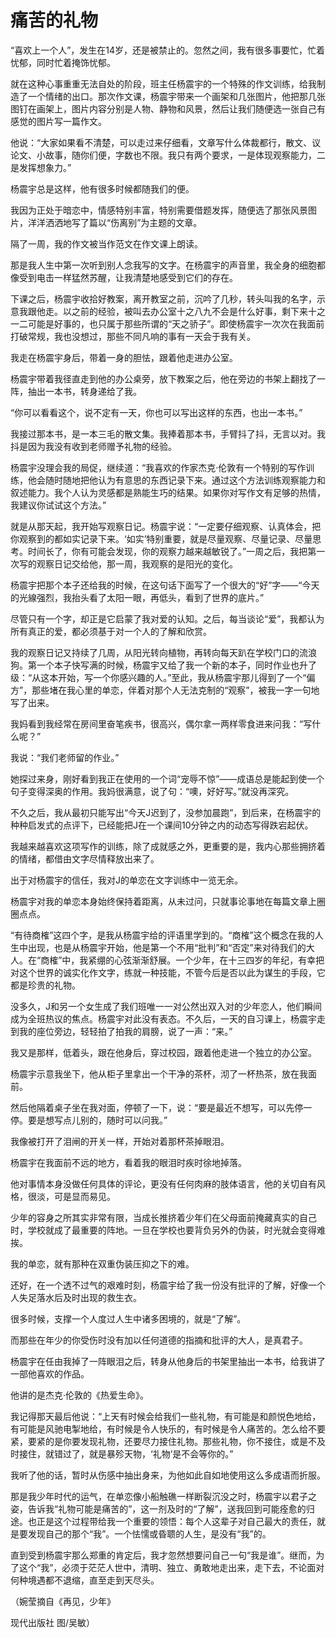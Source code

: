 # 痛苦的礼物

“喜欢上一个人”，发生在14岁，还是被禁止的。忽然之间，我有很多事要忙，忙着忧郁，同时忙着掩饰忧郁。 

就在这种心事重重无法自处的阶段，班主任杨震宇的一个特殊的作文训练，给我制造了一个情绪的出口。那次作文课，杨震宇带来一个画架和几张图片，他把那几张图钉在画架上，图片内容分别是人物、静物和风景，然后让我们随便选一张自己有感觉的图片写一篇作文。 

他说：“大家如果看不清楚，可以走过来仔细看，文章写什么体裁都行，散文、议论文、小故事，随你们便，字数也不限。我只有两个要求，一是体现观察能力，二是发挥想象力。” 

杨震宇总是这样，他有很多时候都随我们的便。 

我因为正处于暗恋中，情感特别丰富，特别需要借题发挥，随便选了那张风景图片，洋洋洒洒地写了篇以“伤离别”为主题的文章。 

隔了一周，我的作文被当作范文在作文课上朗读。 

那是我人生中第一次听到别人念我写的文字。在杨震宇的声音里，我全身的细胞都像受到电击一样猛然苏醒，让我清楚地感受到它们的存在。 

下课之后，杨震宇收拾好教案，离开教室之前，沉吟了几秒，转头叫我的名字，示意我跟他走。以之前的经验，被叫去办公室十之八九不会是什么好事，剩下来十之一二可能是好事的，也只属于那些所谓的“天之骄子”。即使杨震宇一次次在我面前打破常规，我也没想过，那些不同凡响的事有一天会于我有关。 

我走在杨震宇身后，带着一身的胆怯，跟着他走进办公室。 

杨震宇带着我径直走到他的办公桌旁，放下教案之后，他在旁边的书架上翻找了一阵，抽出一本书，转身递给了我。 

“你可以看看这个，说不定有一天，你也可以写出这样的东西，也出一本书。” 

我接过那本书，是一本三毛的散文集。我捧着那本书，手臂抖了抖，无言以对。我抖是因为我没有收到老师赠予礼物的经验。 

杨震宇没理会我的局促，继续道：“我喜欢的作家杰克·伦敦有一个特别的写作训练，他会随时随地把他认为有意思的东西记录下来。通过这个方法训练观察能力和叙述能力。我个人认为灵感都是熟能生巧的结果。如果你对写作文有足够的热情，我建议你试试这个方法。” 

就是从那天起，我开始写观察日记。杨震宇说：“一定要仔细观察、认真体会，把你观察到的都如实记录下来。‘如实’特别重要，就是尽量观察、尽量记录、尽量思考。时间长了，你有可能会发现，你的观察力越来越敏锐了。”一周之后，我把第一次写的观察日记交给他，那一周，我观察的是阳光的变化。 

杨震宇把那个本子还给我的时候，在这句话下面写了一个很大的“好”字——“今天的光線强烈，我抬头看了太阳一眼，再低头，看到了世界的底片。” 

尽管只有一个字，却正是它启蒙了我对爱的认知。之后，每当谈论“爱”，我都认为所有真正的爱，都必须基于对一个人的了解和欣赏。 

我的观察日记又持续了几周，从阳光转向植物，再转向每天趴在学校门口的流浪狗。第一个本子快写满的时候，杨震宇又给了我一个新的本子，同时作业也升了级：“从这本开始，写一个你感兴趣的人。”至此，我从杨震宇那儿得到了一个“偏方”，那些堵在我心里的单恋，伴着对那个人无法克制的“观察”，被我一字一句地写了出来。 

我妈看到我经常在房间里奋笔疾书，很高兴，偶尔拿一两样零食进来问我：“写什么呢？” 

我说：“我们老师留的作业。” 

她探过来身，刚好看到我正在使用的一个词“宠辱不惊”——成语总是能起到使一个句子变得深奥的作用。我妈很满意，说了句：“噢，好好写。”就没再深究。 

不久之后，我从最初只能写出“今天J迟到了，没参加晨跑”，到后来，在杨震宇的种种启发式的点评下，已经能把J在一个课间10分钟之内的动态写得跌宕起伏。 

我越来越喜欢这项写作的训练，除了成就感之外，更重要的是，我内心那些拥挤着的情绪，都借由文字尽情释放出来了。 

出于对杨震宇的信任，我对J的单恋在文字训练中一览无余。 

杨震宇对我的单恋本身始终保持着距离，从未过问，只就事论事地在每篇文章上圈圈点点。 

“有待商榷”这四个字，是我从杨震宇给的评语里学到的。“商榷”这个概念在我的人生中出现，也是从杨震宇开始，他是第一个不用“批判”和“否定”来对待我们的大人。在“商榷”中，我紧绷的心弦渐渐舒展。一个少年，在十三四岁的年纪，有幸把对这个世界的诚实化作文字，练就一种技能，不管今后是否以此为谋生的手段，它都是珍贵的礼物。 

没多久，J和另一个女生成了我们班唯一一对公然出双入对的少年恋人，他们瞬间成为全班热议的焦点。杨震宇对此没有表态。不久后，一天的自习课上，杨震宇走到我的座位旁边，轻轻拍了拍我的肩膀，说了一声：“来。” 

我又是那样，低着头，跟在他身后，穿过校园，跟着他走进一个独立的办公室。 

杨震宇示意我坐下，他从柜子里拿出一个干净的茶杯，沏了一杯热茶，放在我面前。 

然后他隔着桌子坐在我对面，停顿了一下，说：“要是最近不想写，可以先停一停。要是想写点儿别的，随时可以问我。” 

我像被打开了泪闸的开关一样，开始对着那杯茶掉眼泪。 

杨震宇在我面前不远的地方，看着我的眼泪时疾时徐地掉落。 

他对事情本身没做任何具体的评论，更没有任何肉麻的肢体语言，他的关切自有风格，很淡，可是显而易见。 

少年的容身之所其实非常有限，当成长推挤着少年们在父母面前掩藏真实的自己时，学校就成了最重要的阵地。一旦在学校也要背负另外的伪装，时光就会变得难挨。 

我的单恋，就有那种在双重伪装压抑之下的难。 

还好，在一个透不过气的艰难时刻，杨震宇给了我一份没有批评的了解，好像一个人失足落水后及时出现的救生衣。 

很多时候，支撑一个人度过人生中诸多困境的，就是“了解”。 

而那些在年少的你受伤时没有加以任何道德的指摘和批评的大人，是真君子。 

杨震宇在任由我掉了一阵眼泪之后，转身从他身后的书架里抽出一本书，给我讲了一部他喜欢的作品。 

他讲的是杰克·伦敦的《热爱生命》。 

我记得那天最后他说：“上天有时候会给我们一些礼物，有可能是和颜悦色地给，有可能是风驰电掣地给，有时候是令人快乐的，有时候是令人痛苦的。怎么给不要紧，要紧的是你要发现礼物，还要尽力接住礼物。那些礼物，你不接住，或是不及时接住，就错过了，就是暴殄天物，‘礼物’是不会等你的。” 

我听了他的话，暂时从伤感中抽出身来，为他如此自如地使用这么多成语而折服。 

那是我少年时代的运气，在单恋像小船触礁一样断裂沉没之时，杨震宇以君子之姿，告诉我“礼物可能是痛苦的”，这一剂及时的“了解”，送我回到可能痊愈的归途。也正是这个过程带给我一个重要的领悟：每个人这辈子对自己最大的责任，就是要发现自己的那个“我”。一个怯懦或昏聩的人生，是没有“我”的。 

直到受到杨震宇那么郑重的肯定后，我才忽然想要问自己一句“我是谁”。继而，为了这个“我”，必须于茫茫人世中，清明、独立、勇敢地走出来，走下去，不论面对何种境遇都不退缩，直至走到天尽头。 

（婉莹摘自《再见，少年》 

现代出版社 图/吴敏）